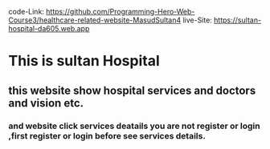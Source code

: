 code-Link: https://github.com/Programming-Hero-Web-Course3/healthcare-related-website-MasudSultan4
live-Site: https://sultan-hospital-da605.web.app

# This is sultan Hospital

## this website show hospital services and doctors and vision etc.

### and website click services deatails you are not register or login ,first register or login before see services details.

####
